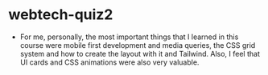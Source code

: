 # webtech-quiz2

- For me, personally, the most important things that I learned in this course were mobile first development and media queries, the CSS grid system and how to create the layout with it and Tailwind. Also, I feel that UI cards and CSS animations were also very valuable. 
